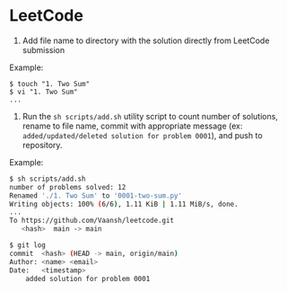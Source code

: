 # LeetCode

1. Add file name to directory with the solution directly from LeetCode submission

Example:

```
$ touch "1. Two Sum"
$ vi "1. Two Sum"
...
```

1. Run the `sh scripts/add.sh` utility script to count number of solutions, rename to file name, commit with appropriate message (ex: `added/updated/deleted solution for problem 0001`), and push to repository.

Example:

```sh
$ sh scripts/add.sh
number of problems solved: 12
Renamed './1. Two Sum' to '0001-two-sum.py'
Writing objects: 100% (6/6), 1.11 KiB | 1.11 MiB/s, done.
...
To https://github.com/Vaansh/leetcode.git
   <hash>  main -> main

$ git log
commit  <hash> (HEAD -> main, origin/main)
Author: <name> <email>
Date:   <timestamp>
    added solution for problem 0001
```
